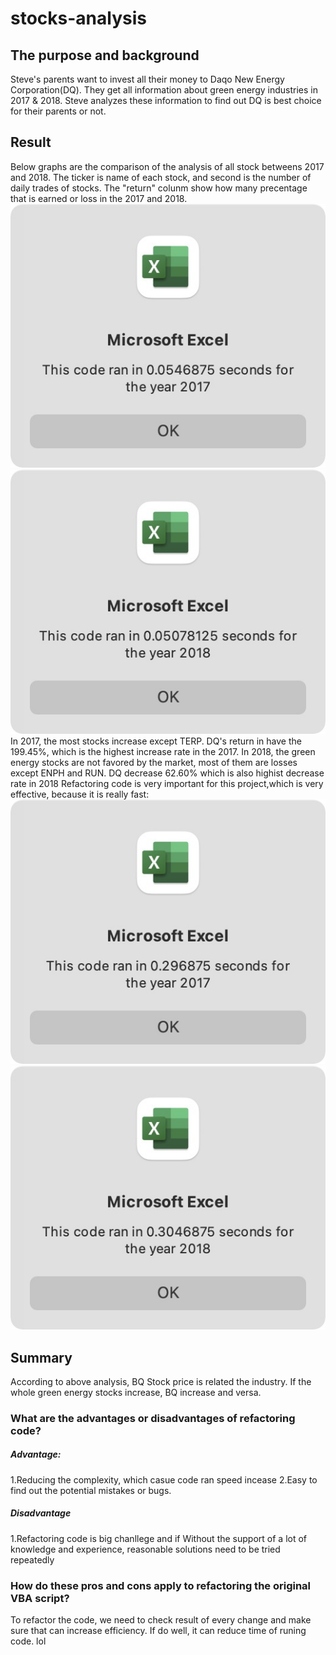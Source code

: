 # stocks-analysis
## The purpose and background 
Steve's parents want to invest all their money to Daqo New Energy Corporation(DQ). They get all information about green energy industries in 2017 & 2018. Steve analyzes these information to find out DQ is best choice for their parents or not.
## Result 
Below graphs are the comparison of the analysis of all stock betweens 2017 and 2018. The ticker is name of each stock, and second is the number of daily trades of stocks. The "return" colunm show how many precentage that is earned or loss in the 2017 and 2018.
![VBA_Challenge_2017](Resources/VBA_Challenge_2017.png)
![VBA_Challenge_2018](Resources/VBA_Challenge_2018.png)
In 2017, the most stocks increase except TERP. DQ's return in  have the 199.45%, which is the highest increase rate in the 2017. In 2018, the green energy stocks are not favored by the market, most of them are losses except ENPH and RUN. DQ decrease 62.60% which is also highist decrease rate in 2018
Refactoring code is very important for this project,which is very effective, because it is really fast:
![2017_Speed](Resources/2017_Speed.png)
![2018_Speed](Resources/2018_Speed.png)
## Summary
According to above analysis, BQ Stock price is related the industry. If the whole green energy stocks increase, BQ increase and versa. 
### What are the advantages or disadvantages of refactoring code?
##### Advantage:
1.Reducing the complexity, which casue code ran speed incease
2.Easy to find out the potential mistakes or bugs. 
##### Disadvantage
1.Refactoring code is big chanllege and if Without the support of a lot of knowledge and experience, reasonable solutions need to be tried repeatedly
### How do these pros and cons apply to refactoring the original VBA script?
To refactor the code, we need to check result of every change and make sure that can increase efficiency. If do well, it can reduce time of runing code.
lol
